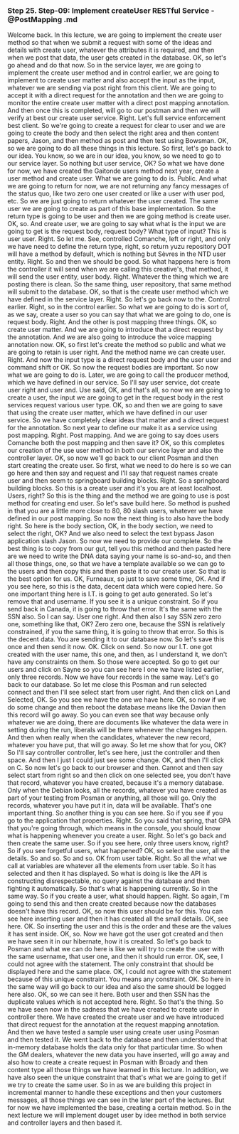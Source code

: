 ### Step 25. Step-09: Implement createUser RESTful Service - @PostMapping .md
Welcome back.  In this lecture, we are going to implement the create user method so that when we submit a request  with some of the ideas and details with create user, whatever the attributes it is required, and then  when we post that data, the user gets created in the database.  OK, so let's go ahead and do that now.  So in the service layer, we are going to implement the create user method and in control earlier,  we are going to implement to create user matter and also accept the input as the input, whatever we  are sending via post right from this client.  We are going to accept it with a direct request for the annotation and then we are going to monitor  the entire create user matter with a direct post mapping annotation.  And then once this is completed, will go to our postman and then we will verify at best our create  user service.  Right.  Let's full service enforcement best client.  So we're going to create a request for clear to user and we are going to create the body and then select  the right area and then content papers, Jason, and then method as post and then test using Bowsman.  OK, so we are going to do all these things in this lecture.  So first, let's go back to our idea.  You know, so we are in our idea, you know, so we need to go to our service layer.  So nothing but user service, OK?  So what we have done for now, we have created the Gaitonde users method next year, create a user method  and create user.  What we are going to do is.  Public.  And what we are going to return for now, we are not returning any fancy messages of the status quo,  like two zero one user created or like a user with user pod, etc. So we are just going to return whatever  the user created.  The same user we are going to create as part of this base implementation.  So the return type is going to be user and then we are going method is create user.  OK, so.  And create user, we are going to say what what is the input we are going to get is the request body,  request body?  What type of input?  This is user user.  Right.  So let me.  See, controlled Comanche, left or right, and only we have need to define the return type, right,  so return yuzu repository DOT will have a method by default, which is nothing but Sèvres in the NTD  user entity.  Right.  So and then we should be good.  So what happens here is from the controller it will send when we are calling this creative's, that  method, it will send the user entity, user body.  Right.  Whatever the thing which we are posting there is clean.  So the same thing, user repository, that same method will submit to the database.  OK, so that is the create user method which we have defined in the service layer.  Right.  So let's go back now to the.  Control earlier.  Right, so in the control earlier.  So what we are going to do is sort of, as we say, create a user so you can say that what we are going  to do, one is request body.  Right.  And the other is post mapping three things.  OK, so create user matter.  And we are going to introduce that a direct request by the annotation.  And we are also going to introduce the voice mapping annotation now.  OK, so first let's create the method so public and what we are going to retain is user right.  And the method name we can create user.  Right.  And now the input type is a direct request body and the user user and command shift or OK.  So now the request bodies are important.  So now what we are going to do is.  Later, we are going to call the producer method, which we have defined in our service.  So I'll say user service, dot create user right and user and.  Use said, OK, and that's all, so now we are going to create a user, the input we are going to get  in the request body in the rest services request various user type.  OK, so and then we are going to save that using the create user matter, which we have defined in our  user service.  So we have completely clear ideas that matter and a direct request for the annotation.  So next year to define our make it as a service using post mapping.  Right.  Post mapping.  And we are going to say does users Comanche both the post mapping and then save it?  OK, so this completes our creation of the use user method in both our service layer and also the controller  layer.  OK, so now we'll go back to our client Posman and then start creating the create user.  So first, what we need to do here is so we can go here and then say and request and I'll say that request  names create user and then seem to springboard building blocks.  Right.  So a springboard building blocks.  So this is a create user and it's you are at least localhost.  Users, right?  So this is the thing and the method we are going to use is post method for creating end user.  So let's save build here.  So method is pushed in that you are a little more close to 80, 80 slash users, whatever we have defined  in our post mapping.  So now the next thing is to also have the body right.  So here is the body section, OK, in the body section, we need to select the right, OK?  And we also need to select the text bypass Jason application slash Jason.  So now we need to provide our complete.  So the best thing is to copy from our gut, tell you this method and then pasted here are we need to  write the DNA data saying your name is so-and-so, and then all those things, one, so that we have  a template available so we can go to the users and then copy this and then paste it to our create user.  So that is the best option for us.  OK, Furneaux, so just to save some time, OK.  And if you see here, so this is the data, decent data which were copied here.  So one important thing here is I.T. is going to get auto generated.  So let's remove that and username.  If you see it is a unique constraint.  So if you send back in Canada, it is going to throw that error.  It's the same with the SSN also.  So I can say.  User one right.  And then also I say SSN zero zero one, something like that, OK?  Zero zero one, because the SSN is relatively constrained, if you the same thing, it is going to throw  that error.  So this is the decent data.  You are sending it to our database now.  So let's save this once and then send it now.  OK.  Click on send.  So now our I.T. one got created with the user name, this one, and then, as I understand it, we don't  have any constraints on them.  So those were accepted.  So go to get our users and click on Sayne so you can see here I one we have listed earlier, only three  records.  Now we have four records in the same way.  Let's go back to our database.  So let me close this Posman and run selected connect and then I'll see select start from user right.  And then click on Land Selected, OK.  So you see we have the one we have here.  OK, so now if we do some change and then reboot the database means like the Davian then this record  will go away.  So you can even see that way because only whatever we are doing, there are documents like whatever  the data were in setting during the run, liberals will be there whenever the changes happen.  And then when really when the candidates, whatever the new record, whatever you have put, that will  go away.  So let me show that for you, OK?  So I'll say controller controller, let's see here, just the controller and then space.  And then I just I could just see some change.  OK, and then I'll click on C.  So now let's go back to our browser and then.  Cannot and then say select start from right so and then click on one selected see, you don't have that  record, whatever you have created, because it's a memory database.  Only when the Debian looks, all the records, whatever you have created as part of your testing from  Posman or anything, all those will go.  Only the records, whatever you have put it in, data will be available.  That's one important thing.  So another thing is you can see here.  So if you see if you go to the application that properties.  Right.  So you said that spring, that GPA that you're going through, which means in the console, you should  know what is happening whenever you create a user.  Right.  So let's go back and then create the same user.  So if you see here, only three users know, right?  So if you see forgetful users, what happened?  OK, so select the user, all the details.  So and so.  So and so.  OK from user table.  Right.  So all the what we call at variables are whatever all the elements from user table.  So it has selected and then it has displayed.  So what is doing is like the API is constructing disrespectable, no query against the database and  then fighting it automatically.  So that's what is happening currently.  So in the same way.  So if you create a user, what should happen.  Right.  So again, I'm going to send this and then create created because now the databases doesn't have this  record.  OK, so now this user should be for this.  You can see here inserting user and then it has created all the small details.  OK, see here.  OK.  So inserting the user and this is the order and these are the values it has sent inside.  OK, so.  Now we have got the user got created and then we have seen it in our hibernate, how it is created.  So let's go back to Posman and what we can do here is like we will try to create the user with the same  username, that user one, and then it should run error.  OK, see, I could not agree with the statement.  The only constraint that should be displayed here and the same place.  OK, I could not agree with the statement because of this unique constraint.  You means any constraint.  OK.  So here in the same way will go back to our idea and also the same should be logged here also.  OK, so we can see it here.  Both user and then SSN has the duplicate values which is not accepted here.  Right.  So that's the thing.  So we have seen now in the sadness that we have created to create user in controller there.  We have created the create user and we have introduced that direct request for the annotation at the  request mapping annotation.  And then we have tested a sample user using create user using Posman and then tested it.  We went back to the database and then understood that in-memory database holds the data only for that  particular time.  So when the GM dealers, whatever the new data you have inserted, will go away and also how to create  a create request in Posman with Broady and then content type all those things we have learned in this  lecture.  In addition, we have also seen the unique constraint that that's what we are going to get if we try  to create the same user.  So in as we are building this project in incremental manner to handle these exceptions and then your  customers messages, all those things we can see in the later part of the lectures.  But for now we have implemented the base, creating a certain method.  So in the next lecture we will implement douget user by idee method in both service and controller layers  and then based it.   